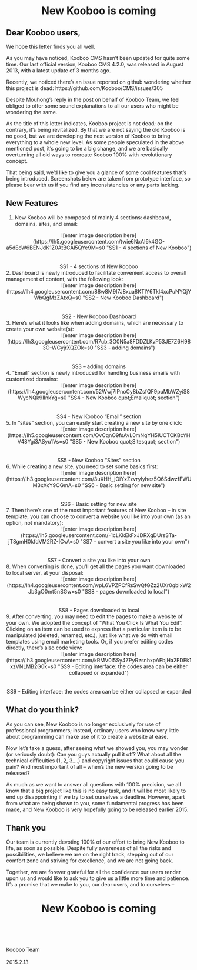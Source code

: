 <h1><center>New Kooboo is coming</center></h1>


<h2>Dear Kooboo users,</h2>


<p>We hope this letter finds you all well.</p>
<p>As you may have noticed, Kooboo CMS hasn’t been updated for quite some time. Our last official version, Kooboo CMS 4.2.0, was released in August 2013, with a latest update of 3 months ago.</p>
<p>Recently, we noticed there’s an issue reported on github wondering whether this project is dead: https://github.com/Kooboo/CMS/issues/305</p>
<p>Despite Mouhong’s reply in the post on behalf of Kooboo Team, we feel obliged to offer some sound explanations to all our users who might be wondering the same.</p>
<p>As the title of this letter indicates, Kooboo project is not dead; on the contrary, it’s being revitalized. By that we are not saying the old Kooboo is no good, but we are developing the next version of Kooboo to bring everything to a whole new level. As some people speculated in the above mentioned post, it’s going to be a big change, and we are basically overturning all old ways to recreate Kooboo 100% with revolutionary concept.</p>
<p>That being said, we’d like to give you a glance of some cool features that’s being introduced. Screenshots below are taken from prototype interface, so please bear with us if you find any inconsistencies or any parts lacking.</p>

<h2>New Features</h2>


 1. New Kooboo will be composed of mainly 4 sections: dashboard, domains, sites, and email:
 <center>![enter image description here](https://lh5.googleusercontent.com/twie6NxAl6k4GO-a5dEoW6BENJdK1Z0AtBCAl5QYe9M=s0 "SS1 - 4 sections of New Kooboo")</center><br></br>
<center>SS1 - 4 sections of New Kooboo</center>
 2. Dashboard is newly introduced to facilitate convenient access to overall management of content, with the following look:
<center>![enter image description here](https://lh4.googleusercontent.com/88w8M9I7J8xua8KTIY6Tkl4xcPuNYQjYWbQgMzZAtxQ=s0 "SS2 - New Kooboo Dashboard")</center><br></br>
  <center>SS2 - New Kooboo Dashboard</center>
 3. Here’s what it looks like when adding domains, which are necessary to create your own website(s):
 <center>![enter image description here](https://lh3.googleusercontent.com/R7ub_3G0N5a8FDDZLKvP53JE7Z6H983O-WCyjrXQZOk=s0 "SS3 - adding domains")</center><br></br>
<center>SS3 – adding domains</center>
 4. “Email” section is newly introduced for handling business emails with customized domains:
 <center>![enter image description here](https://lh4.googleusercontent.com/52Wwj7IPnoCy8bZsfQF9puMbWZyiS8WycNQk9IInkYg=s0 "SS4 - New Kooboo quot;Emailquot; section")</center><br></br>
<center>SS4 - New Kooboo “Email” section</center>
 5. In “sites” section, you can easily start creating a new site by one click:
 <center>![enter image description here](https://lh5.googleusercontent.com/OvCqnO9fsAvL0mNqYH5IUCTCKBcYHV48Ygi3ASyu1Vs=s0 "SS5 - New Kooboo quot;Sitesquot; section")</center><br></br>
 <center>SS5 - New Kooboo “Sites” section</center>
 6. While creating a new site, you need to set some basics first:
<center>![enter image description here](https://lh3.googleusercontent.com/3uXHH_jOiYxZzvrylyhez5O6SdwzfFWUM3xXcY9OGmA=s0 "SS6 - Basic setting for new site")</center><br></br>
<center>SS6 - Basic setting for new site</center>
 7. Then there’s one of the most important features of New Kooboo – in site template, you can choose to convert a website you like into your own (as an option, not mandatory):
<center>![enter image description here](https://lh5.googleusercontent.com/-1cLKkEkFxJDRXgDUrsSTa-jT8gmH0kfdVM2RZ-ICvA=s0 "SS7 - convert a site you like into your own") </center><br></br>
<center>SS7 - Convert a site you like into your own</center>
 8. When converting is done, you’ll get all the pages you want downloaded to local server, at your disposal:
<center>![enter image description here](https://lh4.googleusercontent.com/wpL6VPZPCfRsSwQfGZz2UXr0gbIxW2Jb3gO0mt5nSGw=s0 "SS8 - pages downloaded to local") </center><br></br>
<center>SS8 - Pages downloaded to local</center>
 9. After converting, you may need to edit the pages to make a website of your own. We adopted the concept of “What You Click Is What You Edit”. Clicking on an item can be used to express that a particular item is to be manipulated (deleted, renamed, etc.), just like what we do with email templates using email marketing tools. Or, if you prefer editing codes directly, there’s also code view:
<center>![enter image description here](https://lh3.googleusercontent.com/kRMV0I5Sy4ZPyRzsnhxpAFbjHa2FDEk1xzVNLMB2G0k=s0 "SS9 - Editing interface: the codes area can be either collapsed or expanded")</center><br></br>
<center>SS9 - Editing interface: the codes area can be either collapsed or expanded</center>

<h2>What do you think?</h2>


<p>As you can see, New Kooboo is no longer exclusively for use of professional programmers; instead, ordinary users who know very little about programming can make use of it to create a website at ease.</p>
<p>Now let’s take a guess, after seeing what we showed you, you may wonder (or seriously doubt): Can you guys actually pull it off? What about all the technical difficulties (1, 2, 3….) and copyright issues that could cause you pain? And most important of all – when’s the new version going to be released?</p>
<p>As much as we want to answer all questions with 100% precision, we all know that a big project like this is no easy task, and it will be most likely to end up disappointing if we try to set ourselves a deadline. However, apart from what are being shown to you, some fundamental progress has been made, and New Kooboo is very hopefully going to be released earlier 2015. </p>

<h2>Thank you</h2>


<p>Our team is currently devoting 100% of our effort to bring New Kooboo to life, as soon as possible. Despite fully awareness of all the risks and possibilities, we believe we are on the right track, stepping out of our comfort zone and striving for excellence, and we are not going back.</p>
<p>Together, we are forever grateful for all the confidence our users render upon us and would like to ask you to give us a little more time and patience. It’s a promise that we make to you, our dear users, and to ourselves – </p>

<h1><center>New Kooboo is coming</center></h1>
<br></br><br></br>
Kooboo Team<br></br>
2015.2.13
